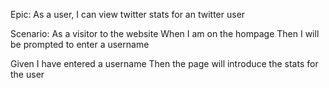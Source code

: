 Epic: As a user, I can view twitter stats for an twitter user

Scenario: As a visitor to the website
  When I am on the hompage
  Then I will be prompted to enter a username

  Given I have entered a username
  Then the page will introduce the stats for the user

